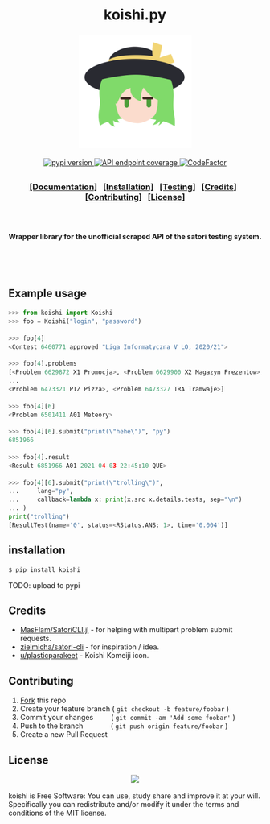 <div>
	<h1 align="center">koishi.py</h1>
	<h3 align="center">
		<a href="./README.md">
			<img src="https://raw.githubusercontent.com/Cloud11665/koishi/master/static/logo.svg" height="225">
	 </h3>
	<p align="center">
		<a href="https://pypi.org/project/koishi" target="_blank">
			<img src="https://img.shields.io/pypi/v/flask?color=8FDB71&label=PyPI&logo=pypi&logoColor=ffffff" alt="pypi version" height="23">
		</a>
		<a href="https://satori.tcs.uj.edu.pl">
			<img src="https://img.shields.io/website?down_color=FF033E&down_message=offline&label=host&logo=data%3Aimage%2Fpng%3Bbase64%2CiVBORw0KGgoAAAANSUhEUgAAAHwAAACACAMAAAD%2BkP3uAAAAw1BMVEUAAAD%2FAAD%2FAAD%2FAAD%2FAAD%2FAAD%2FAAD%2FAAD%2FAAD%2FAAD%2FAAD%2FAAD%2FAAD%2FAAD%2FAAD%2FAAD%2FAAD%2FAAD%2FAAD%2FAAD%2FAAD%2FAAD%2FAAD%2FAAD%2FAAD%2FAAD%2FAAD%2FAAD%2FAAD%2FAAD%2FAAD%2FAAD%2FAAD%2FAAD%2FAAD%2FAAD%2FAAD%2FAAD%2FAAD%2FAAD%2FAAD%2FAAD%2FAAD%2FAAD%2FAAD%2FAAD%2FAAD%2FAAD%2FAAD%2FAAD%2FAAD%2FAAD%2FAAD%2FAAD%2FAAD%2B%2Fv79%2Ff3%2FAAD9%2Ff3%2FAAD9%2FPz9%2Ff3%2B%2Fv7%2FAAD%2F%2F%2F9a2dU2AAAAPHRSTlMAAgMHCQ4QEhQdHyIlJig1Nzg6PFBRU2Zob3F1f4KFkJKXmqSprrC0tbu8w8XP2tvm6Ozt9PX3%2FP39%2Fv7RRkGgAAACQElEQVR42u3ZhXLjQBCE4QnnmJmZGXWG7fd%2FqePbU025Nu3WZJNY%2Bxfbkj4x2hEKAIxr9%2FmzC5JQsln%2BZkrp%2BdJ8AQBofvPDJDE8DwA0f%2FUXvTSPggCw%2FNqbyV98kp6fl3Bdv5T%2BN5ncWpN0L4DkX076enq6relQ9PPJ9dDq6Y88PjllEi%2FoJ7vkO2e19Ht9tvu14PfNKum7n3v2uxcPbl85bVZLv9mzX2yYELxA45vvJ9l%2BvcOLrFDEb2R68v6EiYmLfvzT5J%2F9%2Baxqq4v%2BJC93d8n0JPxyyl2zKJy8%2BG297f7Zd2xQAn43L%2FeDtaWxgfiZLtvr0pJyty4L%2F1l%2FNdnDBoo2FgsUfj1luwCQeCa4oY99nBA2UMa1W3V7TCw3tSxCF1l7kYFhffk2n85mwFcQCXZgY8W9jjHhEB9BlYo4xoojHgcIm8WFRV3%2BhtDfV%2Bg2wN6XeHwY7yTeDrjC%2BekRtsN1H%2F14O%2BOBlRYF3o7GQdg6rtsVcfY5PBZ1dl3cHL1YUa8z6qvK%2FcaFR9EwXJjJCrgb0qrj7gIajws1XOxQ4g1veDvOG97whks1vOHtqrYyeMMb3vB2PW94wwHgQHGAxyG9LiziEHAcEtxGhePw48U8zudsBYeKY5S4tyvjOCy4VcYRgkPAvT0eHM6uiSMKR062Q3Hd1j%2BbQrPLg4TiIGwWh4ukeRwgJkXp7NAQY%2BScVcKFGZVwnY7Hlae9GBsCHYEPesbV7YjHa9U2Xdb9vccyKQrNxclCmhuv25j6AfBL4h4Fn62iAAAAAElFTkSuQmCC&up_color=8FDB71&up_message=online&url=https%3A%2F%2Fsatori.tcs.uj.edu.pl" alt="API endpoint coverage" height="23">
		</a>
		<a href="https://www.codefactor.io/repository/github/cloud11665/koishi">
			<img src="https://img.shields.io/codefactor/grade/github/Cloud11665/koishi?color=8FDB71&logo=CodeFactor&logoColor=ffffff" alt="CodeFactor" height="23">
		</a>
	</p>
	<h2></h2>
	<h3>
		<p align="center">
			<a href="./DOCS.md">[Documentation]</a>
			&nbsp;
			<a href="#installation">[Installation]</a>
			&nbsp;
			<a href="#testing">[Testing]</a>
			&nbsp;
			<a href="#Credits">[Credits]</a>
			&nbsp;
			<a href="#Contributing">[Contributing]</a>
			&nbsp;
			<a href="#License">[License]</a>
		</p>
	</h3>
	<h2></h2>
	<p>&nbsp;</p>
	<p align="center" style="font-size:20;">
		<strong>
			Wrapper library for the unofficial scraped API of the satori testing system.
		</strong>
	</p>
	<p>&nbsp;</p>
	<p>&nbsp;</p>
</div>



## Example usage

```py
>>> from koishi import Koishi
>>> foo = Koishi("login", "password")

>>> foo[4]
<Contest 6460771 approved "Liga Informatyczna V LO, 2020/21">

>>> foo[4].problems
[<Problem 6629872 X1 Promocja>, <Problem 6629900 X2 Magazyn Prezentow>,
...
<Problem 6473321 PIZ Pizza>, <Problem 6473327 TRA Tramwaje>]

>>> foo[4][6]
<Problem 6501411 A01 Meteory>

>>> foo[4][6].submit("print(\"hehe\")", "py")
6851966

>>> foo[4].result
<Result 6851966 A01 2021-04-03 22:45:10 QUE>

>>> foo[4][6].submit("print(\"trolling\")",
...     lang="py",
...     callback=lambda x: print(x.src x.details.tests, sep="\n")
... )
print("trolling")
[ResultTest(name='0', status=<RStatus.ANS: 1>, time='0.004')]
```

## installation
```bash
$ pip install koishi
```
TODO: upload to pypi


## Credits
- [MasFlam/SatoriCLI.jl](https://github.com/MasFlam/SatoriCLI.jl) - for helping with multipart problem submit requests.
- [zielmicha/satori-cli](https://github.com/zielmicha/satori-cli) - for inspiration / idea.
- [u/plasticparakeet](https://www.reddit.com/r/touhou/comments/9jkphu/windows_characters_as_flatstyle_sprites) - Koishi Komeiji icon.
&nbsp;

## Contributing
1. [Fork](https://github.com/Cloud11665/koishi/fork) this repo
2. Create your feature branch ( `git checkout -b feature/foobar` )
3. Commit your changes &nbsp;&nbsp;&nbsp;&nbsp;&nbsp;&nbsp;&nbsp; ( `git commit -am 'Add some foobar'` )
4. Push to the branch &nbsp;&nbsp;&nbsp;&nbsp;&nbsp;&nbsp;&nbsp;&nbsp;&nbsp;&nbsp;&nbsp;&nbsp; ( `git push origin feature/foobar` )
5. Create a new Pull Request
&nbsp;

## License
<div align="center">
	<a href="./LICENSE">
		<img src="https://upload.wikimedia.org/wikipedia/commons/thumb/0/0c/MIT_logo.svg/220px-MIT_logo.svg.png" height="60">
	</a>
</div>

koishi is Free Software: You can use, study share and improve it at your will. Specifically you can redistribute and/or modify it under the terms and conditions of the MIT license.